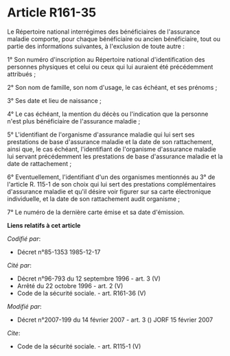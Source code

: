 # Article R161-35

Le Répertoire national interrégimes des bénéficiaires de l'assurance maladie comporte, pour chaque bénéficiaire ou ancien
bénéficiaire, tout ou partie des informations suivantes, à l'exclusion de toute autre : 

1° Son numéro d'inscription au Répertoire national d'identification des personnes physiques et celui ou ceux qui lui auraient
été précédemment attribués ; 

2° Son nom de famille, son nom d'usage, le cas échéant, et ses prénoms ; 

3° Ses date et lieu de naissance ; 

4° Le cas échéant, la mention du décès ou l'indication que la personne n'est plus bénéficiaire de l'assurance maladie ; 

5° L'identifiant de l'organisme d'assurance maladie qui lui sert ses prestations de base d'assurance maladie et la date de
son rattachement, ainsi que, le cas échéant, l'identifiant de l'organisme d'assurance maladie lui servant précédemment les
prestations de base d'assurance maladie et la date de rattachement ; 

6° Eventuellement, l'identifiant d'un des organismes mentionnés au 3° de l'article R. 115-1 de son choix qui lui sert des
prestations complémentaires d'assurance maladie et qu'il désire voir figurer sur sa carte électronique individuelle, et la
date de son rattachement audit organisme ; 

7° Le numéro de la dernière carte émise et sa date d'émission.

**Liens relatifs à cet article**

_Codifié par_:

  - Décret n°85-1353 1985-12-17

_Cité par_:

  - Décret n°96-793 du 12 septembre 1996 - art. 3 (V)
  - Arrêté du 22 octobre 1996 - art. 2 (V)
  - Code de la sécurité sociale. - art. R161-36 (V)

_Modifié par_:

  - Décret n°2007-199 du 14 février 2007 - art. 3 () JORF 15 février 2007

_Cite_:

  - Code de la sécurité sociale. - art. R115-1 (V)

